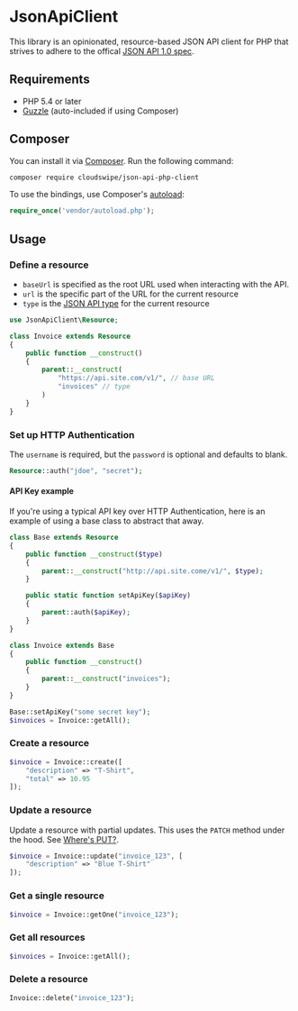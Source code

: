 # JsonApiClient

This library is an opinionated, resource-based JSON API client for PHP that strives to adhere to the offical [JSON API 1.0 spec](http://jsonapi.org).

## Requirements

* PHP 5.4 or later
* [Guzzle](https://github.com/guzzle/guzzle) (auto-included if using Composer)

## Composer

You can install it via [Composer](https://getcomposer.org).  Run the following
command:

```bash
composer require cloudswipe/json-api-php-client
```

To use the bindings, use Composer's [autoload](https://getcomposer.org/doc/00-intro.md#autoloading):

```php
require_once('vendor/autoload.php');
```

## Usage

### Define a resource
* `baseUrl` is specified as the root URL used when interacting with the API.
* `url` is the specific part of the URL for the current resource
* `type` is the [JSON API type](http://jsonapi.org/format/#document-resource-objects) for the current resource

```php
use JsonApiClient\Resource;

class Invoice extends Resource
{
    public function __construct()
    {
        parent::__construct(
            "https://api.site.com/v1/", // base URL
            "invoices" // type
        )
    }
}
```

### Set up HTTP Authentication
The `username` is required, but the `password` is optional and defaults to blank.
```php
Resource::auth("jdoe", "secret");
```

#### API Key example
If you're using a typical API key over HTTP Authentication, here is an example
of using a base class to abstract that away.
```php
class Base extends Resource
{
    public function __construct($type)
    {
        parent::__construct("http://api.site.come/v1/", $type);
    }

    public static function setApiKey($apiKey)
    {
        parent::auth($apiKey);
    }
}

class Invoice extends Base
{
    public function __construct()
    {
        parent::__construct("invoices");
    }
}

Base::setApiKey("some secret key");
$invoices = Invoice::getAll();
```

### Create a resource
```php
$invoice = Invoice::create([
    "description" => "T-Shirt",
    "total" => 10.95
]);
```

### Update a resource
Update a resource with partial updates.  This uses the `PATCH` method under the
hood.  See [Where's PUT?](http://jsonapi.org/faq/#wheres-put).
```php
$invoice = Invoice::update("invoice_123", [
    "description" => "Blue T-Shirt"
]);
```

### Get a single resource
```php
$invoice = Invoice::getOne("invoice_123");
```

### Get all resources
```php
$invoices = Invoice::getAll();
```

### Delete a resource
```php
Invoice::delete("invoice_123");
```
